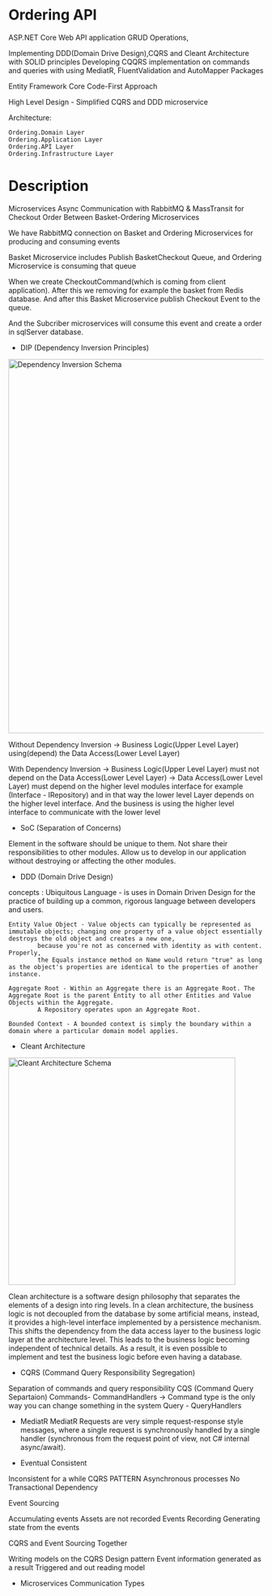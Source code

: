 # Ordering API 

ASP.NET Core Web API application
GRUD Operations,

Implementing DDD(Domain Drive Design),CQRS and Cleant Architecture with SOLID principles
Developing CQQRS implementation on commands and queries with using MediatR, FluentValidation and AutoMapper Packages

Entity Framework Core Code-First Approach

High Level Design - Simplified CQRS and DDD microservice

Architecture: 

	Ordering.Domain Layer
	Ordering.Application Layer
	Ordering.API Layer
	Ordering.Infrastructure Layer

# Description 
Microservices Async Communication with RabbitMQ & MassTransit for Checkout Order Between Basket-Ordering Microservices

We have RabbitMQ connection on Basket and Ordering Microservices for producing and consuming events

Basket Microservice includes Publish BasketCheckout Queue, and Ordering Microservice is consuming that queue

When we create CheckoutCommand(which is coming from client application).
After this we removing for example the basket from Redis database.
And after this Basket Microservice publish Checkout Event to the queue.

And the Subcriber microservices will consume this event and create a order in sqlServer database.

- DIP (Dependency Inversion Principles)
<img width="737" alt="Dependency Inversion Schema" src="https://user-images.githubusercontent.com/57910640/189497758-97d23107-e9f1-4e87-acb8-c3670366d1ed.png">

Without Dependency Inversion -> Business Logic(Upper Level Layer) using(depend) the Data Access(Lower Level Layer)

With Dependency Inversion -> Business Logic(Upper Level Layer) must not depend on the Data Access(Lower Level Layer)
						  -> Data Access(Lower Level Layer) must depend on the higher level modules interface for example (Interface - IRepository)
								and in that way the lower level Layer depends on the higher level interface. And the business is using the higher level interface to communicate with the lower level


- SoC (Separation of Concerns)

Element in the software should be unique to them. Not share their responsibilities to other modules.
Allow us to develop in our application without destroying or affecting the other modules.


- DDD (Domain Drive Design)

concepts :
	Ubiquitous Language - is uses in Domain Driven Design for the practice of building up a common, rigorous language between developers and users.

	Entity Value Object - Value objects can typically be represented as immutable objects; changing one property of a value object essentially destroys the old object and creates a new one,
			because you're not as concerned with identity as with content. Properly,
			the Equals instance method on Name would return "true" as long as the object's properties are identical to the properties of another instance.

	Aggregate Root - Within an Aggregate there is an Aggregate Root. The Aggregate Root is the parent Entity to all other Entities and Value Objects within the Aggregate.
			A Repository operates upon an Aggregate Root.

	Bounded Context - A bounded context is simply the boundary within a domain where a particular domain model applies.


- Cleant Architecture 
<img width="448" alt="Cleant Architecture Schema" src="https://user-images.githubusercontent.com/57910640/189497735-28647464-ae85-42eb-9afd-10d435dd7231.png">

Clean architecture is a software design philosophy that separates the elements of a design into ring levels.
In a clean architecture, the business logic is not decoupled from the database by some artificial means, instead,
it provides a high-level interface implemented by a persistence mechanism.
This shifts the dependency from the data access layer to the business logic layer at the architecture level.
This leads to the business logic becoming independent of technical details. As a result, it is even possible to implement and test the business logic before even having a database.

- CQRS (Command Query Responsibility Segregation)

Separation of commands and query responsibility
CQS (Command Query Separtaion)
Commands- CommandHandlers -> Command type is the only way you can change something in the system
Query - QueryHandlers

- MediatR
MediatR Requests are very simple request-response style messages, where a single request is synchronously handled by a single handler (synchronous from the request point of view, not C# internal async/await).

- Eventual Consistent

Inconsistent for a while 
CQRS PATTERN
Asynchronous processes
No Transactional Dependency

Event Sourcing

Accumulating events
Assets are not recorded
Events Recording 
Generating state from the events

CQRS and Event Sourcing Together

Writing models on the CQRS Design pattern
Event information generated as a result
Triggered and out reading model

- Microservices Communication Types
